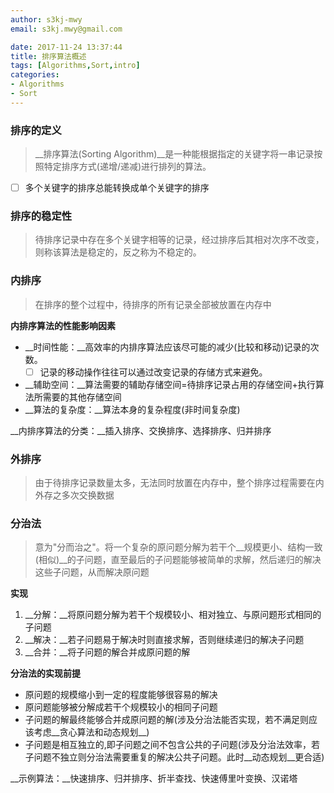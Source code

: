 ```yaml
---
author: s3kj-mwy
email: s3kj.mwy@gmail.com

date: 2017-11-24 13:37:44
title: 排序算法概述
tags: [Algorithms,Sort,intro]
categories:
- Algorithms
- Sort
---
```


### 排序的定义
> __排序算法(Sorting Algorithm)__是一种能根据指定的关键字将一串记录按照特定排序方式(递增/递减)进行排列的算法。

- [ ] 多个关键字的排序总能转换成单个关键字的排序

### 排序的稳定性
> 待排序记录中存在多个关键字相等的记录，经过排序后其相对次序不改变，则称该算法是稳定的，反之称为不稳定的。

### 内排序
> 在排序的整个过程中，待排序的所有记录全部被放置在内存中

__内排序算法的性能影响因素__
- __时间性能：__高效率的内排序算法应该尽可能的减少(比较和移动)记录的次数。
    - [ ] 记录的移动操作往往可以通过改变记录的存储方式来避免。
- __辅助空间：__算法需要的辅助存储空间=待排序记录占用的存储空间+执行算法所需要的其他存储空间
- __算法的复杂度：__算法本身的复杂程度(非时间复杂度)

__内排序算法的分类：__插入排序、交换排序、选择排序、归并排序

### 外排序
> 由于待排序记录数量太多，无法同时放置在内存中，整个排序过程需要在内外存之多次交换数据


### 分治法
> 意为"分而治之"。将一个复杂的原问题分解为若干个__规模更小、结构一致(相似)__的子问题，直至最后的子问题能够被简单的求解，然后递归的解决这些子问题，从而解决原问题

__实现__
1. __分解：__将原问题分解为若干个规模较小、相对独立、与原问题形式相同的子问题
2. __解决：__若子问题易于解决时则直接求解，否则继续递归的解决子问题
3. __合并：__将子问题的解合并成原问题的解

__分治法的实现前提__
- 原问题的规模缩小到一定的程度能够很容易的解决
- 原问题能够被分解成若干个规模较小的相同子问题
- 子问题的解最终能够合并成原问题的解(涉及分治法能否实现，若不满足则应该考虑__贪心算法和动态规划__)
- 子问题是相互独立的,即子问题之间不包含公共的子问题(涉及分治法效率，若子问题不独立则分治法需要重复的解决公共子问题。此时__动态规划__更合适)


__示例算法：__快速排序、归并排序、折半查找、快速傅里叶变换、汉诺塔

